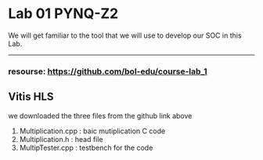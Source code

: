 # Lab 01 PYNQ-Z2
We will get familiar to the tool that we will use to develop our SOC in this Lab.

---
### resourse: https://github.com/bol-edu/course-lab_1
## Vitis HLS
we downloaded the three files from the github link above  
1. Multiplication.cpp : baic mutiplication C code
2. Multiplication.h : head file
3. MultipTester.cpp : testbench for the code
